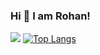 ### Hi 👋 I am Rohan!

[![](https://github-readme-stats.vercel.app/api?username=rohan-mistry&show_icons=true&hide=stars&count_private=true&custom_title=GithubStats)](https://github.com/rohan-mistry/github-readme-stats)
[![Top Langs](https://github-readme-stats.vercel.app/api/top-langs/?username=rohan-mistry&layout=compact)](https://github.com/rohan-mistry/github-readme-stats)

<!--
**rohan-mistry/rohan-mistry** is a ✨ _special_ ✨ repository because its `README.md` (this file) appears on your GitHub profile.

Here are some ideas to get you started:

- 🔭 I’m currently working on ...
- 🌱 I’m currently learning ...
- 👯 I’m looking to collaborate on ...
- 🤔 I’m looking for help with ...
- 💬 Ask me about ...
- 📫 How to reach me: ...
- 😄 Pronouns: ...
- ⚡ Fun fact: ...
-->
